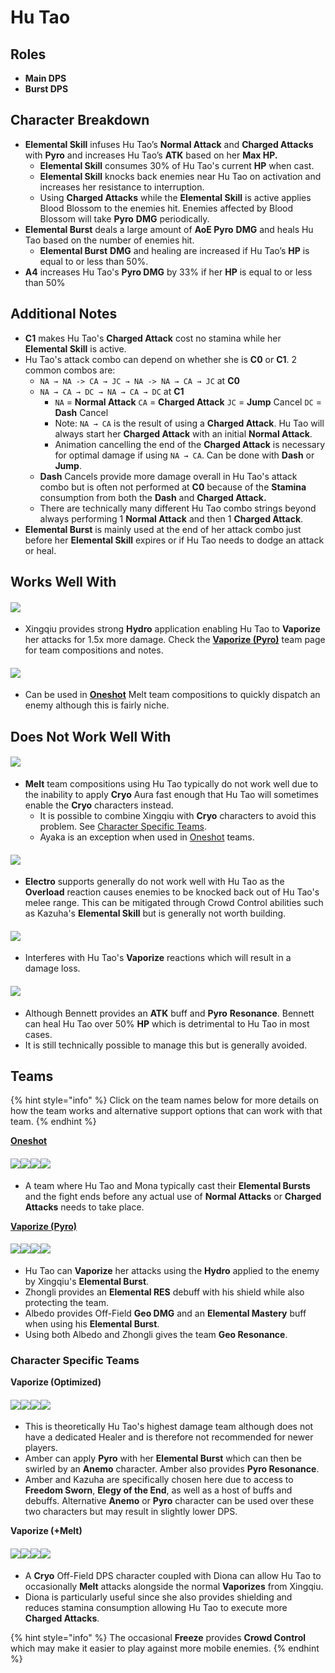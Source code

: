 # Hu Tao

## **Roles**

* **Main DPS**
* **Burst DPS**

## **Character Breakdown**

* **Elemental Skill** infuses Hu Tao’s **Normal Attack** and **Charged Attacks** with **Pyro** and increases Hu Tao’s **ATK** based on her **Max HP.**
  * **Elemental Skill** consumes 30% of Hu Tao's current **HP** when cast.
  * **Elemental Skill** knocks back enemies near Hu Tao on activation and increases her resistance to interruption.
  * Using **Charged Attacks** while the **Elemental Skill** is active applies Blood Blossom to the enemies hit. Enemies affected by Blood Blossom will take **Pyro** **DMG** periodically.
* **Elemental Burst** deals a large amount of **AoE Pyro** **DMG** and heals Hu Tao based on the number of enemies hit.
  * **Elemental Burst** **DMG** and healing are increased if Hu Tao’s **HP** is equal to or less than 50%.
* **A4** increases Hu Tao's **Pyro DMG** by 33% if her **HP** is equal to or less than 50%

## **Additional Notes**

* **C1** makes Hu Tao's **Charged Attack** cost no stamina while her **Elemental Skill** is active.
* Hu Tao's attack combo can depend on whether she is **C0** or **C1**. 2 common combos are:
  * `NA → NA -> CA → JC → NA -> NA → CA → JC` at **C0**
  * `NA → CA → DC → NA → CA → DC` at **C1**
    * `NA` = **Normal Attack** `CA` = **Charged Attack** `JC` = **Jump** Cancel `DC` = **Dash** Cancel
    * Note: `NA → CA` is the result of using a **Charged Attack**. Hu Tao will always start her **Charged Attack** with an initial **Normal Attack**.
    * Animation cancelling the end of the **Charged Attack** is necessary for optimal damage if using `NA → CA`. Can be done with **Dash** or **Jump**.
  * **Dash** Cancels provide more damage overall in Hu Tao's attack combo but is often not performed at **C0** because of the **Stamina** consumption from both the **Dash** and **Charged Attack.**
  * There are technically many different Hu Tao combo strings beyond always performing 1 **Normal Attack** and then 1 **Charged Attack**.
* **Elemental Burst** is mainly used at the end of her attack combo just before her **Elemental Skill** expires or if Hu Tao needs to dodge an attack or heal.

## **Works Well With**

#### ![](../../.gitbook/assets/ui\_avataricon\_xingqiu.png)

* Xingqiu provides strong **Hydro** application enabling Hu Tao to **Vaporize** her attacks for 1.5x more damage. Check the [**Vaporize (Pyro)**](../../teams/reverse-vaporize.md) team page for team compositions and notes.

#### ![](../../.gitbook/assets/ui\_avataricon\_ayaka.png)

* Can be used in [**Oneshot**](../../teams/oneshot.md) Melt team compositions to quickly dispatch an enemy although this is fairly niche.

## **Does Not Work Well With**

#### ![](../../.gitbook/assets/ui\_icon\_cryo.webp)

* **Melt** team compositions using Hu Tao typically do not work well due to the inability to apply **Cryo** Aura fast enough that Hu Tao will sometimes enable the **Cryo** characters instead.
  * It is possible to combine Xingqiu with **Cryo** characters to avoid this problem. See [Character Specific Teams](hu-tao.md#character-specific-teams).
  * Ayaka is an exception when used in [Oneshot](../../teams/oneshot.md) teams.

#### ![](../../.gitbook/assets/ui\_icon\_electro.webp)

* **Electro** supports generally do not work well with Hu Tao as the **Overload** reaction causes enemies to be knocked back out of Hu Tao's melee range. This can be mitigated through Crowd Control abilities such as Kazuha's **Elemental Skill** but is generally not worth building.

#### ![](../../.gitbook/assets/ui\_avataricon\_xiangling.png)

* Interferes with Hu Tao's **Vaporize** reactions which will result in a damage loss.

#### ![](../../.gitbook/assets/ui\_avataricon\_bennett.png)

* Although Bennett provides an **ATK** buff and **Pyro** **Resonance**. Bennett can heal Hu Tao over 50% **HP** which is detrimental to Hu Tao in most cases.
* It is still technically possible to manage this but is generally avoided.

## **Teams**

{% hint style="info" %}
Click on the team names below for more details on how the team works and alternative support options that can work with that team.
{% endhint %}

[**Oneshot**](../../teams/oneshot.md)

#### ![](../../.gitbook/assets/ui\_avataricon\_hutao.png)![](../../.gitbook/assets/ui\_avataricon\_mona.png)![](../../.gitbook/assets/ui\_avataricon\_kazuha.png)![](../../.gitbook/assets/ui\_avataricon\_bennett.png)

* A team where Hu Tao and Mona typically cast their **Elemental Bursts** and the fight ends before any actual use of **Normal Attacks** or **Charged Attacks** needs to take place.

[**Vaporize (Pyro)**](../../teams/reverse-vaporize.md)

#### ![](../../.gitbook/assets/ui\_avataricon\_hutao.png)![](../../.gitbook/assets/ui\_avataricon\_xingqiu.png)![](../../.gitbook/assets/ui\_avataricon\_albedo.png)![](../../.gitbook/assets/ui\_avataricon\_zhongli.png)

* Hu Tao can **Vaporize** her attacks using the **Hydro** applied to the enemy by Xingqiu's **Elemental Burst**.
* Zhongli provides an **Elemental RES** debuff with his shield while also protecting the team.
* Albedo provides Off-Field **Geo DMG** and an **Elemental Mastery** buff when using his **Elemental Burst**.
* Using both Albedo and Zhongli gives the team **Geo Resonance**.

### Character Specific Teams

**Vaporize (Optimized)**

#### ![](../../.gitbook/assets/ui\_avataricon\_hutao.png)![](../../.gitbook/assets/ui\_avataricon\_xingqiu.png)![](../../.gitbook/assets/ui\_avataricon\_kazuha.png)![](../../.gitbook/assets/ui\_avataricon\_amber.png)

* This is theoretically Hu Tao's highest damage team although does not have a dedicated Healer and is therefore not recommended for newer players.
* Amber can apply **Pyro** with her **Elemental Burst** which can then be swirled by an **Anemo** character. Amber also provides **Pyro Resonance**.
* Amber and Kazuha are specifically chosen here due to access to **Freedom Sworn**, **Elegy of the End**, as well as a host of buffs and debuffs. Alternative **Anemo** or **Pyro** character can be used over these two characters but may result in slightly lower DPS.

**Vaporize (+Melt)**

#### ![](../../.gitbook/assets/ui\_avataricon\_hutao.png)![](../../.gitbook/assets/ui\_avataricon\_xingqiu.png)![](../../.gitbook/assets/ui\_avataricon\_kaeya.png)![](../../.gitbook/assets/ui\_avataricon\_diona.png)

* A **Cryo** Off-Field DPS character coupled with Diona can allow Hu Tao to occasionally **Melt** attacks alongside the normal **Vaporizes** from Xingqiu.
* Diona is particularly useful since she also provides shielding and reduces stamina consumption allowing Hu Tao to execute more **Charged Attacks**.

{% hint style="info" %}
The occasional **Freeze** provides **Crowd Control** which may make it easier to play against more mobile enemies.
{% endhint %}
